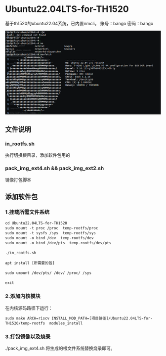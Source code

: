 # Ubuntu22.04LTS-for-TH1520

基于th1520的ubuntu22.04系统，已内置nmcli。
账号：bango 密码：bango

![img](./assets/ubuntu22.png)

## 文件说明

### in_rootfs.sh
 
 执行切换根目录，添加软件包用的

### pack_img_ext4.sh && pack_img_ext2.sh

 镜像打包脚本

 ## 添加软件包

 ### 1.挂载所需文件系统

 ```shell
cd Ubuntu22.04LTS-for-TH1520
sudo mount -t proc /proc  temp-rootfs/proc
sudo mount -t sysfs /sys  temp-rootfs/sys
sudo mount -o bind /dev  temp-rootfs/dev
sudo mount -o bind /dev/pts  temp-rootfs/dev/pts

./in_rootfs.sh

apt install [所需要的包]

sudo umount /dev/pts/ /dev/ /proc/ /sys

exit
 ```
 ### 2.添加内核模块

 在内核源码路径下运行：
 ```shell
 sudo make ARCH=riscv INSTALL_MOD_PATH=[项目路径]/Ubuntu22.04LTS-for-TH1520/temp-rootfs  modules_install

 ```

 ### 3.打包镜像以及烧录
./pack_img_ext4.sh
将生成的根文件系统替换烧录即可。